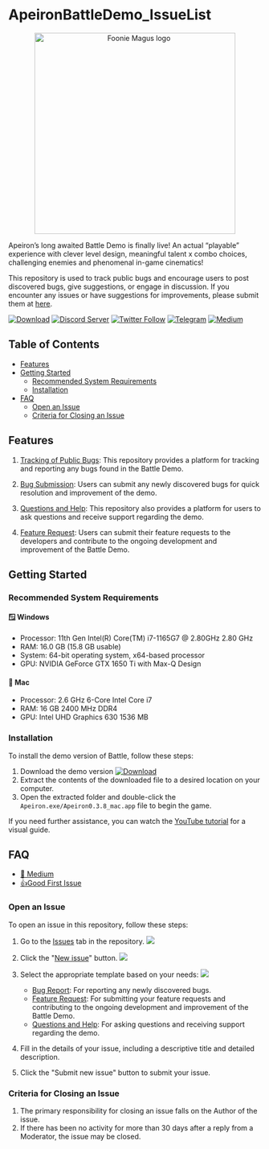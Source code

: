 # ApeironBattleDemo_IssueList

<p align="center">
  <a href="https://fooniemagus.com/">
    <img src="https://fooniemagus.com/foonie_magus_logo_white.png" width="400" alt="Foonie Magus logo">
  </a>
</p>

Apeiron’s long awaited Battle Demo is finally live! An actual “playable” experience with clever level design, meaningful talent x combo choices, challenging enemies and phenomenal in-game cinematics!

This repository is used to track public bugs and encourage users to post discovered bugs, give suggestions, or engage in discussion. If you encounter any issues or have suggestions for improvements, please submit them at [here](https://github.com/FoonieMagus/ApeironBattleDemo_IssueList/issues/new/choose).

[![Download](https://img.shields.io/badge/Platform-Windows_|_macOS-brightgreen?style=for-the-badge)](https://marketplace.apeironnft.com/battle/demo/download/)
[![Discord Server](https://img.shields.io/badge/Discord-7289DA?style=for-the-badge&logo=discord&logoColor=white)](https://discord.gg/apeironnft)
[![Twitter Follow](https://img.shields.io/badge/Twitter-1DA1F2?style=for-the-badge&logo=twitter&logoColor=white)](https://twitter.com/ApeironNFT)
[![Telegram](https://img.shields.io/badge/Telegram-2CA5E0?style=for-the-badge&logo=telegram&logoColor=white)](https://t.me/apeiron_official)
[![Medium](https://img.shields.io/badge/Medium-12100E?style=for-the-badge&logo=medium&logoColor=white)](https://blog.apeironnft.com/)

## Table of Contents

- [Features](#features)
- [Getting Started](#getting-started)
  - [Recommended System Requirements](#recommended-system-requirements)
  - [Installation](#installation)
- [FAQ](#faq)
  - [Open an Issue](#open-an-issue)
  - [Criteria for Closing an Issue](#criteria-for-closing-an-issue)

## Features

1. [Tracking of Public Bugs](https://github.com/FoonieMagus/ApeironBattleDemo_IssueList/issues): This repository provides a platform for tracking and reporting any bugs found in the Battle Demo.

2. [Bug Submission](https://github.com/FoonieMagus/ApeironBattleDemo_IssueList/issues/new?assignees=&labels=bug&template=bug_report.yml&title=%5B%F0%9F%90%9B+Bug+Report%5D%3A+): Users can submit any newly discovered bugs for quick resolution and improvement of the demo.

3. [Questions and Help](https://github.com/FoonieMagus/ApeironBattleDemo_IssueList/issues/new?assignees=&labels=questions+and+help&template=question.yml&title=%5B%F0%9F%A4%94+Questions+and+Help%5D%3A+): This repository also provides a platform for users to ask questions and receive support regarding the demo.

4. [Feature Request](https://github.com/FoonieMagus/ApeironBattleDemo_IssueList/issues/new?assignees=&labels=feature+request&template=feature_request.yml&title=%5B%F0%9F%8D%AD+Feature+Request%5D%3A+): Users can submit their feature requests to the developers and contribute to the ongoing development and improvement of the Battle Demo.

## Getting Started

### Recommended System Requirements

#### 🪟 Windows

- Processor: 11th Gen Intel(R) Core(TM) i7-1165G7 @ 2.80GHz 2.80 GHz
- RAM: 16.0 GB (15.8 GB usable)
- System: 64-bit operating system, x64-based processor
- GPU: NVIDIA GeForce GTX 1650 Ti with Max-Q Design

#### 🍎 Mac

- Processor: 2.6 GHz 6-Core Intel Core i7
- RAM: 16 GB 2400 MHz DDR4
- GPU: Intel UHD Graphics 630 1536 MB

### Installation

To install the demo version of Battle, follow these steps:

1. Download the demo version
   [![Download](https://img.shields.io/badge/Platform-Windows_|_macOS-brightgreen?style=for-the-badge)](https://marketplace.apeironnft.com/battle/demo/download/)
2. Extract the contents of the downloaded file to a desired location on your computer.
3. Open the extracted folder and double-click the `Apeiron.exe/Apeiron0.3.8_mac.app` file to begin the game.

If you need further assistance, you can watch the [YouTube tutorial](https://youtu.be/8YwU5bTxA7o) for a visual guide.

## FAQ

- [📖 Medium](https://blog.apeironnft.com/the-apeiron-dungeon-demo-faq-3622f76f7aab)
- [👍Good First Issue](https://github.com/FoonieMagus/ApeironBattleDemo_IssueList/labels/good%20first%20issue)

### Open an Issue

To open an issue in this repository, follow these steps:

1.  Go to the [Issues](https://github.com/FoonieMagus/ApeironBattleDemo_IssueList/issues) tab in the repository.
    ![](https://i.imgur.com/usbfNYG.png)

2.  Click the "[New issue](https://github.com/FoonieMagus/ApeironBattleDemo_IssueList/issues/new/choose)" button.
    ![](https://i.imgur.com/UlPvtqy.png)

3.  Select the appropriate template based on your needs:
    ![](https://i.imgur.com/34mZ1K0.png)

      - [Bug Report](https://github.com/FoonieMagus/ApeironBattleDemo_IssueList/issues/new?assignees=&labels=bug&template=bug_report.yml&title=%5B%F0%9F%90%9B+Bug+Report%5D%3A+): For reporting any newly discovered bugs.
      - [Feature Request](https://github.com/FoonieMagus/ApeironBattleDemo_IssueList/issues/new?assignees=&labels=feature+request&template=feature_request.yml&title=%5B%F0%9F%8D%AD+Feature+Request%5D%3A+): For submitting your feature requests and contributing to the ongoing development and improvement of the Battle Demo.
      - [Questions and Help](https://github.com/FoonieMagus/ApeironBattleDemo_IssueList/issues/new?assignees=&labels=questions+and+help&template=question.yml&title=%5B%F0%9F%A4%94+Questions+and+Help%5D%3A+): For asking questions and receiving support regarding the demo.

4.  Fill in the details of your issue, including a descriptive title and detailed description.

5.  Click the "Submit new issue" button to submit your issue.

### Criteria for Closing an Issue

1. The primary responsibility for closing an issue falls on the Author of the issue.
2. If there has been no activity for more than 30 days after a reply from a Moderator, the issue may be closed.